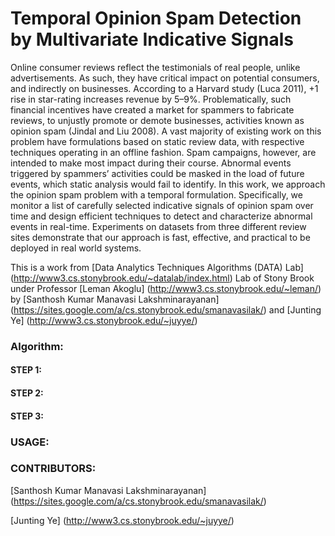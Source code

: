# Temporal Opinion Spam Detection by Multivariate Indicative Signals
 Online consumer reviews reflect the testimonials of real people, unlike advertisements. As such, they have critical impact on potential consumers, and indirectly on businesses. According to a Harvard study (Luca 2011), +1 rise in star-rating increases revenue by 5–9%. Problematically, such financial incentives have created a market for spammers to fabricate reviews, to unjustly promote or demote businesses, activities known as opinion spam (Jindal and Liu 2008). A vast majority of existing work on this problem have formulations based on static review data, with respective techniques operating in an offline fashion. Spam campaigns, however, are intended to make most impact during their course. Abnormal events triggered by spammers’ activities could be masked in the load of future events, which static analysis would fail to identify. In this work, we approach the opinion spam problem with a temporal formulation. Specifically, we monitor a list of carefully selected indicative signals of opinion spam over time and design efficient techniques to detect and characterize abnormal events in real-time. Experiments on datasets from three different review sites demonstrate that our approach is fast, effective, and practical to be deployed in real world systems.

 This is a work from  [Data Analytics Techniques Algorithms (DATA) Lab] (http://www3.cs.stonybrook.edu/~datalab/index.html) Lab of Stony Brook under Professor [Leman Akoglu] (http://www3.cs.stonybrook.edu/~leman/) by [Santhosh Kumar Manavasi Lakshminarayanan] (https://sites.google.com/a/cs.stonybrook.edu/smanavasilak/) and  [Junting Ye] (http://www3.cs.stonybrook.edu/~juyye/)


### Algorithm:


#### STEP 1: 
    

#### STEP 2:
    

#### STEP 3:
    


### USAGE:

### CONTRIBUTORS:

[Santhosh Kumar Manavasi Lakshminarayanan] (https://sites.google.com/a/cs.stonybrook.edu/smanavasilak/)

[Junting Ye] (http://www3.cs.stonybrook.edu/~juyye/)
